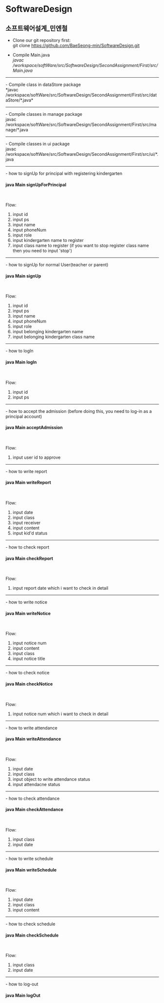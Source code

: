 # SoftwareDesign
<h2>소프트웨어설계_민엔철</h2>

- Clone our git repository first: <br/>
git clone https://github.com/BaeSeong-min/SoftwareDesign.git

- Compile Main.java <br/>
*javac /workspace/softWare/src/SoftwareDesign/SecondAssignment/First/src/Main.java*   
      
<hr/>
- Compile class in dataStore package <br/>   
*javac /workspace/softWare/src/SoftwareDesign/SecondAssignment/First/src/dataStore/*.java*
 
<hr/>
- Compile classes in manage package <br/>
javac /workspace/softWare/src/SoftwareDesign/SecondAssignment/First/src/manage/*.java

<hr/>
- Compile classes in ui package <br/>
javac /workspace/softWare/src/SoftwareDesign/SecondAssignment/First/src/ui/*.java
  
<hr/>
- how to signUp for principal with registering kindergarten <br/> 
<h4>java Main signUpForPrincipal</h4> <br/>

Flow:
1. input id
2. input ps
3. input name
4. input phoneNum
5. input role
6. input kindergarten name to register
7. input class name to register (if you want to stop register class name then you need to input 'stop')

<hr/>
- how to signUp for normal User(teacher or parent) <br/>
<h4>java Main signUp</h4> <br/>

Flow:
1. input id
2. input ps
3. input name
4. input phoneNum
5. input role
6. input belonging kindergarten name
7. input belonging kindergarten class name

<hr/>
- how to logIn <br/>
<h4>java Main logIn</h4> <br/>

Flow:
1. input id
2. input ps

<hr/>
- how to accept the admission (before doing this, you need to log-in as a principal account) <br/>
<h4>java Main acceptAdmission</h4> <br/>

Flow:
1. input user id to approve

<hr/>
- how to write report <br/>
<h4>java Main writeReport</h4> <br/>

Flow:
1. input date
2. input class
3. input receiver
4. input content
5. input kid'd status

<hr/>
- how to check report <br/>
<h4>java Main checkReport</h4> <br/>

Flow:
1. input report date which i want to check in detail

<hr/>
- how to write notice <br/>
<h4>java Main writeNotice</h4> <br/>

Flow:
1. input notice num
2. input content
3. input class
4. input notice title

<hr/>
- how to check notice <br/>
<h4>java Main checkNotice</h4> <br/>

Flow:
1. input notice num which i want to check in detail

<hr/>
- how to write attendance <br/>
<h4>java Main writeAttendance</h4> <br/>

Flow:
1. input date
2. input class
3. input object to write attendance status
4. input attendacne status

<hr/>
- how to check attendance <br/>
<h4>java Main checkAttendance</h4> <br/>

Flow:
1. input class
2. input date

<hr/>
- how to write schedule <br/>
<h4>java Main writeSchedule</h4> <br/>

Flow:
1. input date
2. input class
3. input content

<hr/>
- how to check schedule <br/>
<h4>java Main checkSchedule</h4> <br/>

Flow:
1. input class
2. input date

<hr/>
- how to log-out <br/>
<h4>java Main logOut</h4> <br/>

